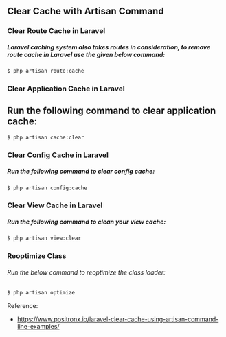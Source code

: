 ## Clear Cache with Artisan Command

### Clear Route Cache in Laravel
##### Laravel caching system also takes routes in consideration, to remove route cache in Laravel use the given below command:

```bash
$ php artisan route:cache
```

### Clear Application Cache in Laravel
## Run the following command to clear application cache:

```bash
$ php artisan cache:clear
```

### Clear Config Cache in Laravel
##### Run the following command to clear config cache:

```bash
$ php artisan config:cache
```

### Clear View Cache in Laravel
##### Run the following command to clean your view cache:

```bash
$ php artisan view:clear
```

### Reoptimize Class
###### Run the below command to reoptimize the class loader:

```bash
$ php artisan optimize
```

Reference:

- https://www.positronx.io/laravel-clear-cache-using-artisan-command-line-examples/
